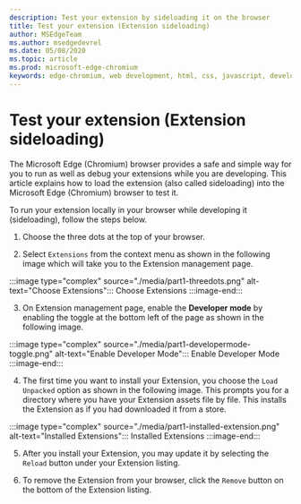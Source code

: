 ```yaml
---
description: Test your extension by sideloading it on the browser
title: Test your extension (Extension sideloading)
author: MSEdgeTeam
ms.author: msedgedevrel
ms.date: 05/08/2020
ms.topic: article
ms.prod: microsoft-edge-chromium
keywords: edge-chromium, web development, html, css, javascript, developer, extensions
---
```


# Test your extension (Extension sideloading)


The Microsoft Edge \(Chromium\) browser provides a safe and simple way for you to run as well as debug your extensions while you are developing. This article explains how to load the extension \(also called sideloading\) into the Microsoft Edge \(Chromium\) browser to test it.


To run your extension locally in your browser while developing it \(sideloading\), follow the steps below.

1. Choose the three dots at the top of your browser.

2. Select `Extensions` from the context menu as shown in the following image which will take you to the Extension management page.

:::image type="complex" source="./media/part1-threedots.png" alt-text="Choose Extensions":::
   Choose Extensions
:::image-end:::

<!--![Choose Extensions][ImagePart1Threedots]  -->  


3. On Extension management page, enable the **Developer mode** by enabling the toggle at the bottom left of the page as shown in the following image.

:::image type="complex" source="./media/part1-developermode-toggle.png" alt-text="Enable Developer Mode":::
   Enable Developer Mode
:::image-end:::

<!--![Enable Developer Mode][ImagePart1DevelopermodeToggle]  -->  


4. The first time you want to install your Extension, you choose the `Load Unpacked` option as shown in the following image.  This prompts you for a directory where you have your Extension assets file by file.  This installs the Extension as if you had downloaded it from a store.  

:::image type="complex" source="./media/part1-installed-extension.png" alt-text="Installed Extensions":::
   Installed Extensions
:::image-end:::

<!--![Installed Extensions][ImagePart1InstalledExtension]  -->  


5. After you install your Extension, you may update it by selecting the `Reload` button under your Extension listing.  

6. To remove the Extension from your browser, click the `Remove` button on the bottom of the Extension listing.  


<!-- image links -->  

<!--[ImagePart1Heirarchy]: ./media/part1-heirarchy.png "Directory Structure"  -->  
<!--[ImagePart1Badge1]: ./media/part1-badge1.png "Toolbar Badge Icon"  -->  
<!--[ImagePart1Heirarchy1]: ./media/part1-heirarchy1.png "Directory Structure for Extension"  -->  
<!--[ImagePart1Threedots]: ./media/part1-threedots.png "Choose Extensions"  -->  
<!--[ImagePart1DevelopermodeToggle]: ./media/part1-developermode-toggle.png "Enable Developer Mode"  -->  
<!--[ImagePart1InstalledExtension]: ./media/part1-installed-extension.png "Installed Extensions"  -->  

<!-- links -->  

[ArchiveExtensionGettingStartedPart1]: ./extension-source/extension-getting-started-part1.zip "Completed Extension Package Source for This Part | Microsoft Docs"  
